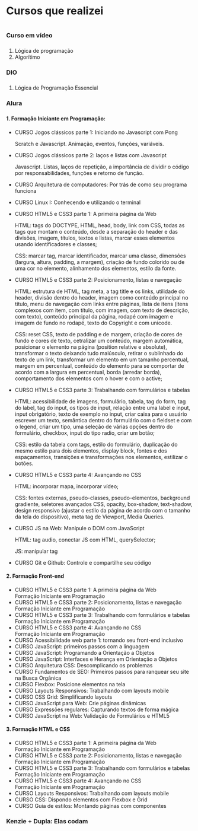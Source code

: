 # Cursos que realizei <H1>
  
### Curso em vídeo <H3>

1. Lógica de programação
2. Algorítimo

### DIO <H3>

1. Lógica de Programação Essencial
  
### Alura <H3>
  
#### 1. Formação Iniciante em Programação: <H4>

- CURSO Jogos clássicos parte 1: Iniciando no Javascript com Pong</li>
    Scratch e Javascript. Animação, eventos, funções, variáveis.</li>
  
- CURSO Jogos clássicos parte 2: laços e listas com Javascript</li>
    Javascript. Listas, laços de repetição, a importância de dividir o código por responsabilidades, funções e retorno de função.</li>
  
- CURSO Arquitetura de computadores: Por trás de como seu programa funciona</li>

- CURSO Linux I: Conhecendo e utilizando o terminal</li>

- CURSO HTML5 e CSS3 parte 1: A primeira página da Web</li>
    HTML: tags do DOCTYPE, HTML, head, body, link com CSS, todas as tags que montam o conteúdo, desde a separação do header e das divisões, imagem, títulos, textos e       listas, marcar esses elementos usando identificadores e classes;</li>
    
    CSS: marcar tag, marcar identificador, marcar uma classe, dimensões (largura, altura, padding, a margem), criação de fundo colorido ou de uma cor no elemento,         alinhamento dos elementos, estilo da fonte.</li>
    
- CURSO HTML5 e CSS3 parte 2: Posicionamento, listas e navegação</li>
 
    HTML: estrutura de HTML, tag meta, a tag title e os links, utilidade do header, divisão dentro do header, imagem como conteúdo principal no título, menu de             navegação com links entre páginas, lista de itens (itens complexos com item, com título, com imagem, com texto de descrição, com texto), conteúdo principal da         página, rodapé com imagem e imagem de fundo no rodapé, texto do Copyright e com unicode.</li>
    
    CSS: reset CSS, texto de padding e de margem, criação de cores de fundo e cores de texto, cetralizar um conteúdo, margem automática, posicionar o elemento na           página (position relative e absolute), transformar o texto deixando tudo maiúsculo, retirar o sublinhado do texto de um link, transformar um elemento em um tamanho     percentual, margem em percentual, conteúdo do elemento para se comportar de acordo com a largura em percentual, borda (arredar borda), comportamento dos elementos     com o hover e com o active;</li>
    
- CURSO HTML5 e CSS3 parte 3: Trabalhando com formulários e tabelas</li>
 
    HTML: acessibilidade de imagens, formulário, tabela, tag do form, tag do label, tag do input, os tipos de input, relação entre uma label e input, input                 obrigatório, texto de exemplo no input, criar caixa para o usuário escrever um texto, semântica dentro do formulário com o fieldset e com o legend, criar um tipo,     uma seleção de várias opções dentro do formulário, checkbox, input do tipo radio, criar um botão;</li>
    
    CSS: estilo da tabela com tags, estilo do formulário, duplicação do mesmo estilo para dois elementos, display block, fontes e dos espaçamentos, transições e           transformações nos elementos, estilizar o botões.</li>
    
- CURSO HTML5 e CSS3 parte 4: Avançando no CSS</li>

    HTML: incorporar mapa, incorporar vídeo;</li>
    
    CSS: fontes externas, pseudo-classes, pseudo-elementos, background gradiente, seletores avançados CSS, opacity, box-shadow, text-shadow, design responsivo (ajustar     o estilo da página de acordo com o tamanho da tela do dispositivo), meta tag de Viewport, Media Queries.</li>
    
- CURSO JS na Web: Manipule o DOM com JavaScript</li>
 
   HTML: tag audio, conectar JS com HTML, querySelector;</li>
   
   JS: manipular tag <audio> do HTML através do JavaScript.</li>
   
- CURSO Git e Github: Controle e compartilhe seu código</li>
  
#### 2. Formação Front-end <H4>

- CURSO HTML5 e CSS3 parte 1: A primeira página da Web</li>
  Formação Iniciante em Programação
- CURSO HTML5 e CSS3 parte 2: Posicionamento, listas e navegação</li>
  Formação Iniciante em Programação
- CURSO HTML5 e CSS3 parte 3: Trabalhando com formulários e tabelas</li>
  Formação Iniciante em Programação
- CURSO HTML5 e CSS3 parte 4: Avançando no CSS</li>
  Formação Iniciante em Programação
- CURSO Acessibilidade web parte 1: tornando seu front-end inclusivo</li>
- CURSO JavaScript: primeiros passos com a linguagem</li>
- CURSO JavaScript: Programando a Orientação a Objetos</li>
- CURSO JavaScript: Interfaces e Herança em Orientação a Objetos</li>
- CURSO Arquitetura CSS: Descomplicando os problemas</li>
- CURSO Fundamentos de SEO: Primeiros passos para ranquear seu site na Busca Orgânica</li>
- CURSO Flexbox: Posicione elementos na tela</li>
- CURSO Layouts Responsivos: Trabalhando com layouts mobile</li>
- CURSO CSS Grid: Simplificando layouts</li>
- CURSO JavaScript para Web: Crie páginas dinâmicas</li>
- CURSO Expressões regulares: Capturando textos de forma mágica</li>
- CURSO JavaScript na Web: Validação de Formulários e HTML5</li>

#### 3. Formação HTML e CSS <H4>

- CURSO HTML5 e CSS3 parte 1: A primeira página da Web</li>
  Formação Iniciante em Programação
- CURSO HTML5 e CSS3 parte 2: Posicionamento, listas e navegação</li>
  Formação Iniciante em Programação
- CURSO HTML5 e CSS3 parte 3: Trabalhando com formulários e tabelas</li>
  Formação Iniciante em Programação
- CURSO HTML5 e CSS3 parte 4: Avançando no CSS</li>
  Formação Iniciante em Programação
- CURSO Layouts Responsivos: Trabalhando com layouts mobile</li>
- CURSO CSS: Dispondo elementos com Flexbox e Grid</li>
- CURSO Guia de estilos: Montando páginas com componentes</li>
  
### Kenzie + Dupla: Elas codam <H3>
